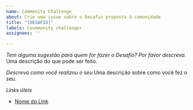 ```yaml
---
name: Community Challenge
about: Crie uma issue sobre o Desafio proposta à comunidade
title: "[DESAFIO]"
labels: Coummunity challenger
assignees: ''

---
```


*Tem alguma sugestão para quem for fazer o Desafio? Por favor descreva.*
Uma descrição do que pode ser feito.

*Descreva como você realizou o seu*
Uma descrição sobre como você fez o seu.

*Links úteis*
- [Nome do Link](URL)

